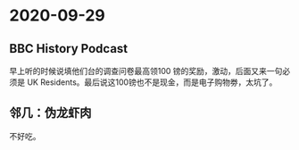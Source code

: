 # 2020-09-29

## BBC History Podcast

早上听的时候说填他们台的调查问卷最高领100 镑的奖励，激动，后面又来一句必须是 UK Residents。最后说这100镑也不是现金，而是电子购物劵，太坑了。

## 邻几：伪龙虾肉

不好吃。

## 




